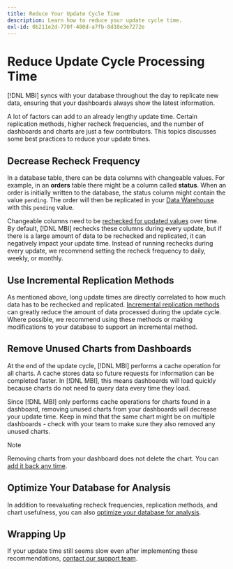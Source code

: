 ```yaml
---
title: Reduce Your Update Cycle Time
description: Learn how to reduce your update cycle time.
exl-id: 0b211e2d-770f-480d-a7fb-8d10e3e7272e
---
```

# Reduce Update Cycle Processing Time

[!DNL MBI] syncs with your database throughout the day to replicate new data, ensuring that your dashboards always show the latest information.

A lot of factors can add to an already lengthy update time. Certain replication methods, higher recheck frequencies, and the number of dashboards and charts are just a few contributors. This topics discusses some best practices to reduce your update times.

## Decrease Recheck Frequency

In a database table, there can be data columns with changeable values. For example, in an **orders** table there might be a column called **status**. When an order is initially written to the database, the status column might contain the value `pending`. The order will then be replicated in your [Data Warehouse](../data-analyst/data-warehouse-mgr/tour-dwm.md) with this `pending` value.

Changeable columns need to be [rechecked for updated values](../data-analyst/data-warehouse-mgr/cfg-data-rechecks.md) over time. By default, [!DNL MBI] rechecks these columns during every update, but if there is a large amount of data to be rechecked and replicated, it can negatively impact your update time. Instead of running rechecks during every update, we recommend setting the recheck frequency to daily, weekly, or monthly.

## Use Incremental Replication Methods

As mentioned above, long update times are directly correlated to how much data has to be rechecked and replicated. [Incremental replication methods](../data-analyst/data-warehouse-mgr/cfg-replication-methods.md) can greatly reduce the amount of data processed during the update cycle. Where possible, we recommend using these methods or making modifications to your database to support an incremental method.

## Remove Unused Charts from Dashboards

At the end of the update cycle, [!DNL MBI] performs a cache operation for all charts. A cache stores data so future requests for information can be completed faster. In [!DNL MBI], this means dashboards will load quickly because charts do not need to query data every time they load.

Since [!DNL MBI] only performs cache operations for charts found in a dashboard, removing unused charts from your dashboards will decrease your update time. Keep in mind that the same chart might be on multiple dashboards - check with your team to make sure they also removed any unused charts.

>[!NOTE]
>
>Removing charts from your dashboard does not delete the chart. You can [add it back any time](../data-user/dashboards/add-charts-dashboard.md).

## Optimize Your Database for Analysis

In addition to reevaluating recheck frequencies, replication methods, and chart usefulness, you can also [optimize your database for analysis](../best-practices/opt-db-analysis.md).

## Wrapping Up

If your update time still seems slow even after implementing these recommendations, [contact our support team](../guide-overview.md).
